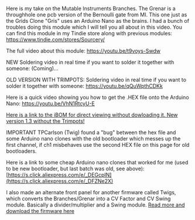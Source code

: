 Here is my take on the Mutable Instruments Branches. The Grenar is a throughhole one pcb version of the Bernoulli gate from MI. 
This one just as the Grids Clone "Gris" uses an Arduino Nano as the brains. 
I had a bunch of troubles doing this module which I will tell you all about in this video. 
You can find this module in my Tindie store along with previous modules:
https://www.tindie.com/stores/Sourcery/

The full video about this module: https://youtu.be/t9voys-Swdw

NEW Soldering video in real time if you want to solder it together with someone: (Coming)...

OLD VERSION WITH TRIMPOTS: Soldering video in real time if you want to solder it together with someone: https://youtu.be/qQuWpthCDKk

Here is a quick video showing you how to get the .HEX file onto the Arduino Nano:
https://youtu.be/VhN1RtcyU-E

[Here is a link to the iBOM for direct viewing without dowloading it. New version 1.3 without the Trimpots!](https://htmlpreview.github.io/?https://github.com/SourceryOne/Beaks/blob/main/iBOM_MiaW_Grenar_v1.3.html)


IMPORTANT TPCarlson (Twig) found a "bug" between the hex file and some Arduino nano clones with the old bootloader which messes up the first channel, if ch1 misbehaves use the second HEX file on this page for old bootloaders.


Here is a link to some cheap Arduino nano clones that worked for me (used to be new bootloader, but last batch was old, see above):
[https://s.click.aliexpress.com/e/_DEGcpIN](https://s.click.aliexpress.com/e/_DFZNe2X)






I also made an alternate front panel for another firmware called Twigs, which converts the Branches/Grenar into a CV Factor and CV Swing module. Basically a divider/multiplier and a Swing module.
[Read more and download the firmware here](https://github.com/arirusso/twigs)
